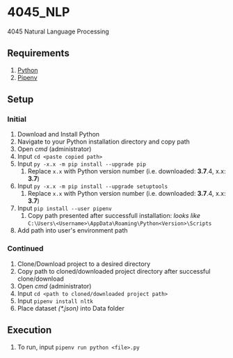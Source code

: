 # 4045_NLP

4045 Natural Language Processing

## Requirements

1. [Python](https://www.python.org/)
2. [Pipenv](https://github.com/pypa/pipenv)

## Setup

### Initial

1. Download and Install Python
2. Navigate to your Python installation directory and copy path
3. Open _cmd_ (administrator)
4. Input `cd <paste copied path>`
5. Input `py -x.x -m pip install --upgrade pip`
   1. Replace `x.x` with Python version number (i.e. downloaded: **3.7**.4, x.x: **3.7**)
6. Input `py -x.x -m pip install --upgrade setuptools`
   1. Replace `x.x` with Python version number (i.e. downloaded: **3.7**.4, x.x: **3.7**)
7. Input `pip install --user pipenv`
   1. Copy path presented after successfull installation: _looks like_ `C:\Users\<Username>\AppData\Roaming\Python<Version>\Scripts`
8. Add path into user's environment path

### Continued

1. Clone/Download project to a desired directory
2. Copy path to cloned/downloaded project directory after successful clone/download
3. Open _cmd_ (administrator)
4. Input `cd <path to cloned/downloaded project path>`
5. Input `pipenv install nltk`
6. Place dataset _(*.json)_ into Data folder

## Execution

1. To run, input `pipenv run python <file>.py`
